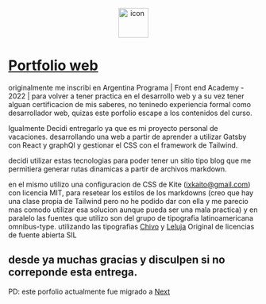 <p align="center">
    <img alt="icon" src="https://raw.githubusercontent.com/santitfg/santitfg.github.io/portfolio/src/assets/images/icon.png" width="60" />

</p>

# [Portfolio web](https://santitfg.github.io/) 


originalmente me inscribi en Argentina Programa | Front end Academy - 2022 | para volver a tener practica en el desarrollo web y a su vez tener alguan certificacion de mis saberes, no teninedo experiencia formal como desarrollador web, quizas este porfolio escape a los contenidos del curso.

Igualmente Decidi entregarlo ya que es mi proyecto personal de vacaciones. desarrollando una web a partir de aprender a utilizar Gatsby con  React y graphQl y gestionar el CSS con el framework de Tailwind.

decidi utilizar estas tecnologias para poder tener un sitio tipo blog que me permitiera generar rutas dinamicas a partir de archivos markdown.

en el mismo utilizo una configuracion de CSS de Kite (ixkaito@gmail.com) con licencia MIT, para resetear los estilos de los markdowns (creo que hay una clase propia de Tailwind pero no he podido dar con ella y me parecio mas comodo utilizar esa solucion aunque pueda ser una mala practica)
y en paralelo las fuentes que utilizo son del grupo de tipografia latinoamericana omnibus-type.
utilizando las tipografias [Chivo](https://www.omnibus-type.com/fonts/chivo/) y [Leluja](https://www.omnibus-type.com/fonts/leluja-original/) Original de licencias de fuente abierta SIL 

## desde ya muchas gracias y disculpen si no correponde esta entrega.
  



PD: este porfolio actualmente fue migrado a [Next](https://github.com/santitfg/next-blog)
